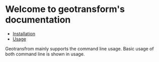 # Welcome to geotransform's documentation

* [Installation](installation.md)
* [Usage](usage.md)

Geotransfrom mainly supports the command line usage.
Basic usage of both command line is shown in usage.
